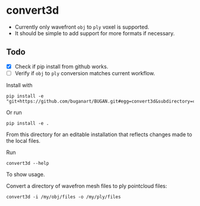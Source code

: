 # convert3d

- Currently only wavefront `obj` to `ply` voxel is supported.
- It should be simple to add support for more formats if necessary.

## Todo

- [x] Check if pip install from github works.
- [ ] Verify if `obj` to `ply` conversion matches current workflow.

Install with

    pip install -e "git+https://github.com/buganart/BUGAN.git#egg=convert3d&subdirectory=convert3d"

Or run

    pip install -e .

From this directory for an editable installation that reflects changes made to the local files.

Run

    convert3d --help

To show usage.

Convert a directory of wavefron mesh files to ply pointcloud files:

    convert3d -i /my/obj/files -o /my/ply/files
